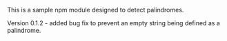 This is a sample npm module designed to detect palindromes.

Version 0.1.2 - added bug fix to prevent an empty string being defined as a palindrome.